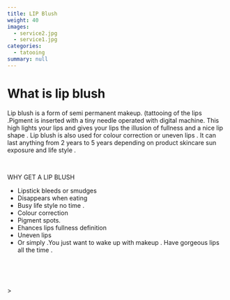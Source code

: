 ```yaml
---
title: LIP Blush
weight: 40
images:
  - service2.jpg
  - service1.jpg
categories:
  - tatooing
summary: null
---
```




	

# What is lip blush

Lip blush is a form of semi permanent makeup. (tattooing of the lips .Pigment is inserted with a tiny needle operated with digital machine. This high lights your lips and gives your lips the illusion of fullness and a nice lip shape . Lip blush is also used for colour correction or uneven lips . It can last anything from 2 years to 5 years depending on product skincare sun exposure and life style .

 

WHY GET A LIP BLUSH

* Lipstick bleeds or smudges
* Disappears when eating
* Busy life style no time .
* Colour correction
* Pigment spots.
* Ehances lips fullness definition
* Uneven lips
* Or simply .You just want to wake up with makeup . Have gorgeous lips all the time .

 

 

\>